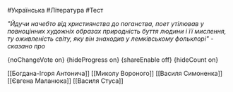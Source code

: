 #Українська #Література #Тест

*"Йдучи начебто від християнства до поганства, поет утілював у повноцінних художніх образах природність буття людини і її мислення, ту оживленість світу, яку він знаходив у лемківському фольклорі" - сказано про*

{noChangeVote on}
{hideProgress on}
{shareEnable off}
{hideCount on}

[[Богдана-Ігоря Антонича]]
[[Миколу Вороного]]
[[Василя Симоненка]]
[[Євгена Маланюка]]
[[Василя Стуса]]
